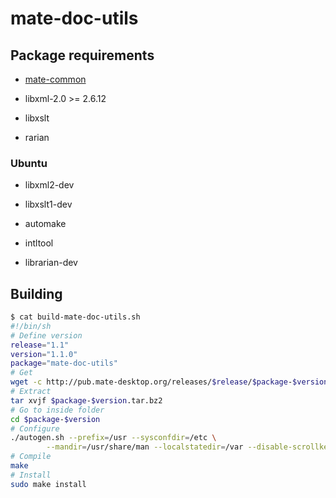 # mate-doc-utils

## Package requirements

  * [mate-common](./mate-common)

  * libxml-2.0 >= 2.6.12

  * libxslt

  * rarian

### Ubuntu

  * libxml2-dev

  * libxslt1-dev

  * automake

  * intltool

  * librarian-dev

## Building

```bash
$ cat build-mate-doc-utils.sh
#!/bin/sh
# Define version
release="1.1"
version="1.1.0"
package="mate-doc-utils"
# Get
wget -c http://pub.mate-desktop.org/releases/$release/$package-$version.tar.bz2
# Extract
tar xvjf $package-$version.tar.bz2
# Go to inside folder
cd $package-$version
# Configure
./autogen.sh --prefix=/usr --sysconfdir=/etc \
        --mandir=/usr/share/man --localstatedir=/var --disable-scrollkeeper
# Compile
make
# Install
sudo make install
```
